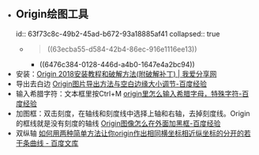 - ## Origin绘图工具
  id:: 63f73c8c-49b2-45ad-b672-93a18885af41
  collapsed:: true
	- > ((63ecba55-d584-42b4-86ec-916e1116ee13))
		- ((6476c384-0128-446d-a4b0-1647e4a2bc94))
- 安装：[Origin 2018安装教程和破解方法(附破解补丁) | 我爱分享网](http://www.zhanshaoyi.com/8687.html)
- 导出去白边 [Origin图片导出方法与空白边缘大小调节-百度经验](https://jingyan.baidu.com/article/48b37f8d3579901a64648884.html)
- 输入希腊字符：文本框里按Ctrl+M [origin里怎么输入希腊字母，特殊字符-百度经验](https://jingyan.baidu.com/article/c85b7a6408b3ca003bac9514.html)
- 加图框：双击刻度，在轴线和刻度线中选择上轴和右轴，去掉刻度线。Origin的框线就是没有刻度的轴线 [Origin图像怎么在外面加黑框-百度经验](https://jingyan.baidu.com/article/546ae18562e7ca1149f28c17.html)
- 双纵轴 [如何用两种简单方法让你origin作出相同横坐标相近纵坐标的分开的若干条曲线 - 百度文库](https://wenku.baidu.com/view/13d54ebe51e79b89680226cf.html)